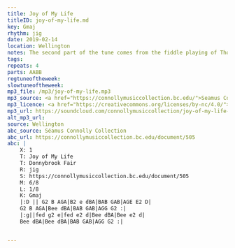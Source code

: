 ```yaml
---
title: Joy of My Life
titleID: joy-of-my-life.md
key: Gmaj
rhythm: jig
date: 2019-02-14
location: Wellington
notes: The second part of the tune comes from the fiddle playing of Thomas Power from Doonbeg in County Clare.
tags:
repeats: 4 
parts: AABB 
regtuneoftheweek:
slowtuneoftheweek:
mp3_file: /mp3/joy-of-my-life.mp3
mp3_source: <a href="https://connollymusiccollection.bc.edu/">Seamus Connolly and Boston College Libraries, 2016</a>
mp3_licence: <a href="https://creativecommons.org/licenses/by-nc/4.0/">CC-BY-NC-4.0</a>
mp3_url: https://soundcloud.com/connollymusiccollection/joy-of-my-life-jig
alt_mp3_url:
source: Wellington
abc_source: Séamus Connolly Collection
abc_url: https://connollymusiccollection.bc.edu/document/505
abc: |
    X: 1
    T: Joy of My Life
    T: Donnybrook Fair
    R: jig
    S: https://connollymusiccollection.bc.edu/document/505
    M: 6/8
    L: 1/8
    K: Gmaj
    |:D || G2 B AGA|B2 e dBA|BAB GAB|AGE E2 D|
    G2 B AGA|Bee dBA|BAB GAB|AGG G2 :|
    |:g||fed g2 e|fed e2 d|Bee dBA|Bee e2 d|
    Bee dBA|Bee dBA|BAB GAB|AGG G2 :|


---
```

